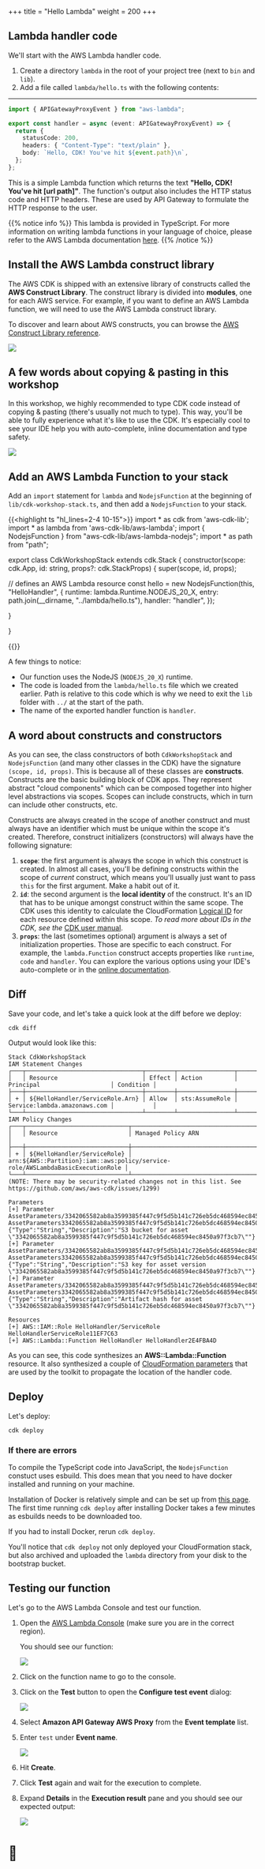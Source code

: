 +++
title = "Hello Lambda"
weight = 200
+++

## Lambda handler code

We'll start with the AWS Lambda handler code.

1. Create a directory `lambda` in the root of your project tree (next to `bin`
   and `lib`).
2. Add a file called `lambda/hello.ts` with the following contents:

---

```ts
import { APIGatewayProxyEvent } from "aws-lambda";

export const handler = async (event: APIGatewayProxyEvent) => {
  return {
    statusCode: 200,
    headers: { "Content-Type": "text/plain" },
    body: `Hello, CDK! You've hit ${event.path}\n`,
  };
};
```

This is a simple Lambda function which returns the text **"Hello, CDK! You've
hit [url path]"**. The function's output also includes the HTTP status code and
HTTP headers. These are used by API Gateway to formulate the HTTP response to
the user.

{{% notice info %}} This lambda is provided in TypeScript. For more information
on writing lambda functions in your language of choice, please refer to the AWS
Lambda documentation [here](https://docs.aws.amazon.com/lambda/latest/dg/welcome.html).
{{% /notice %}}

## Install the AWS Lambda construct library

The AWS CDK is shipped with an extensive library of constructs called the **AWS
Construct Library**. The construct library is divided into **modules**, one for
each AWS service. For example, if you want to define an AWS Lambda function, we
will need to use the AWS Lambda construct library.

To discover and learn about AWS constructs, you can browse the [AWS Construct
Library reference](https://docs.aws.amazon.com/cdk/api/v2/docs/aws-construct-library.html).

![](/images/apiref.png)

## A few words about copying & pasting in this workshop

In this workshop, we highly recommended to type CDK code instead of copying &
pasting (there's usually not much to type). This way, you'll be able to fully
experience what it's like to use the CDK. It's especially cool to see your IDE
help you with auto-complete, inline documentation and type safety.

![](./auto-complete2.png)

## Add an AWS Lambda Function to your stack

Add an `import` statement for `lambda` and `NodejsFunction` at the beginning of `lib/cdk-workshop-stack.ts`, and then add a
`NodejsFunction` to your stack.

{{<highlight ts "hl_lines=2-4 10-15">}}
import * as cdk from 'aws-cdk-lib';
import * as lambda from 'aws-cdk-lib/aws-lambda';
import { NodejsFunction } from "aws-cdk-lib/aws-lambda-nodejs";
import * as path from "path";

export class CdkWorkshopStack extends cdk.Stack {
  constructor(scope: cdk.App, id: string, props?: cdk.StackProps) {
   super(scope, id, props);

   // defines an AWS Lambda resource
   const hello = new NodejsFunction(this, "HelloHandler", {
      runtime: lambda.Runtime.NODEJS_20_X,
      entry: path.join(__dirname, "../lambda/hello.ts"),
      handler: "handler",
   });

  }

}

{{</highlight>}}

A few things to notice:

- Our function uses the NodeJS (`NODEJS_20_X`) runtime.
- The code is loaded from the `lambda/hello.ts` file which we created
  earlier. Path is relative to this code which is why we need to exit the `lib` folder with `../` at the start of the path.
- The name of the exported handler function is `handler`.

## A word about constructs and constructors

As you can see, the class constructors of both `CdkWorkshopStack` and
`NodejsFunction` (and many other classes in the CDK) have the signature
`(scope, id, props)`. This is because all of these classes are **constructs**.
Constructs are the basic building block of CDK apps. They represent abstract
"cloud components" which can be composed together into higher level abstractions
via scopes. Scopes can include constructs, which in turn can include other
constructs, etc.

Constructs are always created in the scope of another construct and must always
have an identifier which must be unique within the scope it's created.
Therefore, construct initializers (constructors) will always have the following
signature:

1. **`scope`**: the first argument is always the scope in which this construct
   is created. In almost all cases, you'll be defining constructs within the
   scope of _current_ construct, which means you'll usually just want to pass
   `this` for the first argument. Make a habit out of it.
2. **`id`**: the second argument is the **local identity** of the construct.
   It's an ID that has to be unique amongst construct within the same scope. The
   CDK uses this identity to calculate the CloudFormation [Logical
   ID](https://docs.aws.amazon.com/AWSCloudFormation/latest/UserGuide/resources-section-structure.html)
   for each resource defined within this scope. _To read more about IDs in the
   CDK, see the_ [CDK user manual](https://docs.aws.amazon.com/cdk/latest/guide/identifiers.html#identifiers_logical_ids).
3. **`props`**: the last (sometimes optional) argument is always a set of
   initialization properties. Those are specific to each construct. For example,
   the `lambda.Function` construct accepts properties like `runtime`, `code` and
   `handler`. You can explore the various options using your IDE's auto-complete
   or in the [online
   documentation](https://docs.aws.amazon.com/cdk/api/latest/docs/aws-lambda-readme.html).

## Diff

Save your code, and let's take a quick look at the diff before we deploy:

```
cdk diff
```

Output would look like this:

```text
Stack CdkWorkshopStack
IAM Statement Changes
┌───┬─────────────────────────────────┬────────┬────────────────┬──────────────────────────────┬───────────┐
│   │ Resource                        │ Effect │ Action         │ Principal                    │ Condition │
├───┼─────────────────────────────────┼────────┼────────────────┼──────────────────────────────┼───────────┤
│ + │ ${HelloHandler/ServiceRole.Arn} │ Allow  │ sts:AssumeRole │ Service:lambda.amazonaws.com │           │
└───┴─────────────────────────────────┴────────┴────────────────┴──────────────────────────────┴───────────┘
IAM Policy Changes
┌───┬─────────────────────────────┬────────────────────────────────────────────────────────────────────────────────┐
│   │ Resource                    │ Managed Policy ARN                                                             │
├───┼─────────────────────────────┼────────────────────────────────────────────────────────────────────────────────┤
│ + │ ${HelloHandler/ServiceRole} │ arn:${AWS::Partition}:iam::aws:policy/service-role/AWSLambdaBasicExecutionRole │
└───┴─────────────────────────────┴────────────────────────────────────────────────────────────────────────────────┘
(NOTE: There may be security-related changes not in this list. See https://github.com/aws/aws-cdk/issues/1299)

Parameters
[+] Parameter AssetParameters/3342065582ab8a3599385f447c9f5d5b141c726eb5dc468594ec8450a97f3cb7/S3Bucket AssetParameters3342065582ab8a3599385f447c9f5d5b141c726eb5dc468594ec8450a97f3cb7S3BucketEB5CA0D6: {"Type":"String","Description":"S3 bucket for asset \"3342065582ab8a3599385f447c9f5d5b141c726eb5dc468594ec8450a97f3cb7\""}
[+] Parameter AssetParameters/3342065582ab8a3599385f447c9f5d5b141c726eb5dc468594ec8450a97f3cb7/S3VersionKey AssetParameters3342065582ab8a3599385f447c9f5d5b141c726eb5dc468594ec8450a97f3cb7S3VersionKeyC5F120D1: {"Type":"String","Description":"S3 key for asset version \"3342065582ab8a3599385f447c9f5d5b141c726eb5dc468594ec8450a97f3cb7\""}
[+] Parameter AssetParameters/3342065582ab8a3599385f447c9f5d5b141c726eb5dc468594ec8450a97f3cb7/ArtifactHash AssetParameters3342065582ab8a3599385f447c9f5d5b141c726eb5dc468594ec8450a97f3cb7ArtifactHashBAACCCD2: {"Type":"String","Description":"Artifact hash for asset \"3342065582ab8a3599385f447c9f5d5b141c726eb5dc468594ec8450a97f3cb7\""}

Resources
[+] AWS::IAM::Role HelloHandler/ServiceRole HelloHandlerServiceRole11EF7C63
[+] AWS::Lambda::Function HelloHandler HelloHandler2E4FBA4D
```

As you can see, this code synthesizes an **AWS::Lambda::Function** resource. It
also synthesized a couple of [CloudFormation
parameters](https://docs.aws.amazon.com/cdk/latest/guide/get_cfn_param.html)
that are used by the toolkit to propagate the location of the handler code.

## Deploy

Let's deploy:

```
cdk deploy
```

### If there are errors

To compile the TypeScript code into JavaScript, the `NodejsFunction` constuct uses esbuild. This does mean that you need to have docker installed and running on your machine.

Installation of Docker is relatively simple and can be set up from [this page](https://docs.docker.com/engine/install/). The first time running `cdk deploy` after installing Docker takes a few minutes as esbuilds needs to be downloaded too.

If you had to install Docker, rerun `cdk deploy`.

You'll notice that `cdk deploy` not only deployed your CloudFormation stack, but
also archived and uploaded the `lambda` directory from your disk to the
bootstrap bucket.

## Testing our function

Let's go to the AWS Lambda Console and test our function.

1. Open the [AWS Lambda
   Console](https://console.aws.amazon.com/lambda/home#/functions) (make sure
   you are in the correct region).

   You should see our function:

   ![](./lambda-1.png)

2. Click on the function name to go to the console.

3. Click on the **Test** button to open the **Configure test event** dialog:

   ![](./lambda-2.png)

4. Select **Amazon API Gateway AWS Proxy** from the **Event template** list.

5. Enter `test` under **Event name**.

   ![](./lambda-3.png)

6. Hit **Create**.

7. Click **Test** again and wait for the execution to complete.

8. Expand **Details** in the **Execution result** pane and you should see our expected output:

   ![](./lambda-4.png)

# 👏
